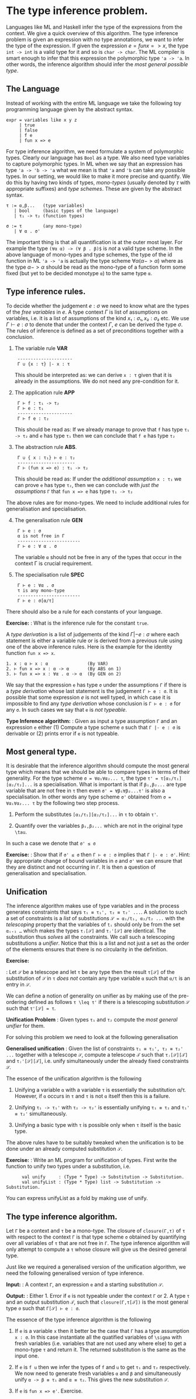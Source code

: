# The type inference problem.

Languages like ML and Haskell infer the type of the expressions from
the context. We give a quick overview of this algorithm. The type
inference problem is given an expression with no type annotations, we
want to infer the type of the expression. If given the expression $e =
fun x => x$, the type `int -> int` is a valid type for it and so is
`char -> char`. The ML compiler is smart enough to infer that this
expression the polymorphic type `'a -> 'a`. In other words, the
inference algorithm should infer the *most general possible type*.

## The Language

Instead of working with the entire ML language we take the following
toy programming language given by the abstract syntax.

```
expr = variables like x y z
     | true
     | false
	 | f e
	 | fun x => e
```


For type inference algorithm, we need formulate a system of
polymorphic types. Clearly our language has `Bool` as a type. We also
need type variables to capture polymorphic types. In ML when we say
that an expression has type `'a -> 'b -> 'a` what we mean is that `'a`
and `'b` can take any possible types. In our setting, we would like to
make it more precise and quantify. We do this by having two kinds of
types, _mono-types_ (usually denoted by $\tau$ with appropriate
suffixes) and _type schemes_. These are given by the abstract syntax.

```
τ := α,β...   (type variables)
   | bool     (basic types of the language)
   | τ₁ -> τ₂ (function types)

σ := τ        (any mono-type)
   | ∀ α . σ'

```

The important thing is that all quantification is at the outer most
layer. For example the type `(∀α α) -> (∀ β . β)$` is *not* a valid
type scheme. In the above language of mono-types and type schemes, the
type of the id function in ML `'a -> 'a` is actually the type scheme
$∀α (α -> α)$ where as the type $α -> α$ should be read as the
mono-type of a function form some fixed (but yet to be decided
monotype `α`) to the same type `α`.

## Type inference rules.


To decide whether the judgement $e : σ$ we need to know what are the
types of the *free variables* in $e$. A type context $Γ$ is list of
assumptions on variables, i.e. it is a list of assumptions of the kind
$x₁ : σ₁, x₂ : σ₂$ etc. We use $Γ ⊢ e : σ$ to denote that under the
context $Γ$, $e$ can be derived the type $σ$. The rules of inference
is defined as a set of preconditions together with a conclusion.

1. The variable rule __VAR__

        ---------------------
        Γ ∪ {x : τ} |- x : τ

   This should be interpreted as: we can derive `x : τ` given that it
   is already in the assumptions. We do not need any pre-condition for
   it.

2. The application rule __APP__

        Γ ⊢ f : τ₁ -> τ₂
        Γ ⊢ e : τ₁
        ---------------------
        Γ ⊢ f e : τ₂

   This should be read as: If we already manage to prove that `f` has
   type `τ₁ -> τ₂` and `e` has type `τ₁` then we can conclude that `f
   e` has type `τ₂`

3. The abstraction rule __ABS__.

        Γ ∪ { x : τ₁} ⊢ e : τ₂
		----------------------
		Γ ⊢ (fun x => e) : τ₁ -> τ₂

    This should be read as: If under the *additional assumption* `x :
	τ₁` we can prove `e` has type `τ₂`, then we can conclude with
	*just the assumptions* `Γ` that `fun x => e` has type `τ₁ -> τ₂`

The above rules are for mono-types. We need to include additional
rules for generalisation and specialisation.

4. The generalisation rule __GEN__

        Γ ⊢ e : σ
		α is not free in Γ
		------------------------
		Γ ⊢ e : ∀ α . σ

	The variable `α` should not be free in any of the types that occur
    in the context Γ is crucial requirement.

5. The specialisation rule __SPEC__

        Γ ⊢ e : ∀α . σ
		τ is any mono-type
		------------------------
		Γ ⊢ e : σ[α/τ]

There should also be a rule for each constants of your language.

__Exercise:__
:  What is the inference rule for the constant `true`.


A *type derivation* is a list of judgements of the kind $Γ |- e : σ$
where each statement is either a variable rule or is derived from a
previous rule using one of the above inference rules. Here is the
example for the identity function `fun x => x`.

```
1. x : α ⊢ x : α               (By VAR)
2. ⊢ fun x => x : α -> α       (By ABS on 1)
3. ⊢ fun x => x : ∀α . α -> α  (By GEN on 2)
```

We say that the expression `e` has type `σ` under the assumptions `Γ`
if there is a *type derivation* whose last statement is the judgement
`Γ ⊢ e : σ`. It is possible that some expression $e$ is not well
typed, in which case it is impossible to find any *type derivation*
whose conclusion is `Γ ⊢ e : σ` for any `σ`. In such cases we say that
`e` is *not typeable*.

__Type Inference algorithm:__
:  Given as input a type assumption `Γ` and an expression `e` either
   (1) Compute a type scheme `σ` such that `Γ |- e : σ` is derivable or
   (2) prints error if `e` is not typeable.

## Most general type.

It is desirable that the inference algorithm should compute the most
general type which means that we should be able to compare types in
terms of their generality. For the type scheme `σ = ∀α₁∀α₂... τ`, the
type `τ' = τ[α₁/τ₁][α₂/τ₂]...` is a specialisation. What is important
is that if `β₁,β₂...` are type variable that are not free in `τ` then
even `σ' = ∀β₁∀β₂...τ'` is also a specialisation. In other words any
type scheme `σ'` obtained from `σ = ∀α₁∀α₂... τ` by the following two
step process.

1. Perform the substitutes `[α₁/τ₁][α₂/τ₂]...` in `τ` to obtain `τ'`.

2. Quantify over the variables `β₁,β₂...` which are not in the
   original type `\tau`.

In such a case we denote that `σ' ≤ σ`

__Exercise:__
:   Show that if `σ' ≤ σ` then `Γ ⊢ e : σ` implies that `Γ |- e : σ'`.
    Hint: By appropriate change of bound variables in `σ` and `σ'` we
    can ensure that they are distinct and not occurring in `Γ`. It is
    then a question of generalisation and specialisation.


## Unification

The inference algorithm makes use of type variables and in the process
generates constraints that says `τ₁ ≡ τ₁', τ₂ ≡ τ₂' ...`. A solution
to such a set of constraints is a *list* of substitutions `𝒮 = α₁/t₁,
α₂/t₂ ...` with the *telescoping* property that the variables of `tᵢ`
should only be from the set `αᵢ₊₁ …` which makes the types `τⱼ[𝒮]` and
`τⱼ'[𝒮]` are identical. The substitution thus *solves* all the
constraints. We call such a telescoping substitutions a
*unifier*. Notice that this is a list and not just a set as the order
of the elements ensures that there is no circularity in the
definition.

__Exercise:__

:   Let `𝒮` be a telescope and let `τ` be any type then the result
`τ[𝒮]` of the substitution of `𝒮` in `τ` *does not* contain any type
variable `α` such that `α/t` is an entry in  `𝒮`.



We can define a notion of generality on unifier as by making use of
the pre-ordering defined as follows `τ \leq τ'` if there is a
telescoping substitution `𝒮` such that `τ'[𝒮] = τ`.

__Unification Problem__
: Given types `τ₁` and `τ₂` compute the *most general unifier* for
them.


For solving this problem we need to look at the following generalisation

__Generalised unification__
: Given the list of constraints `τ₁ ≡ τ₁', τ₂ ≡ τ₂' ...` together with
a telescope `𝒮`, compute a telescope `𝒯` such that `τⱼ[𝒮][𝒯]` and
`τⱼ'[𝒮][𝒯]`, i.e. unify simultaneously under the already fixed
constraints `𝒮`.

The essence of the unification algorithm is the following

1. Unifying a variable `α` with a variable `τ` is essentially the
   substitution α/τ. However, if `α` occurs in `τ` and `τ` is not `α`
   itself then this is a failure.

2. Unifying `τ₁ -> τ₁'` with `τ₂ -> τ₂'` is essentially unifying
   `τ₁ ≡ τ₂` and `τ₁' ≡ τ₂'` simultaneously.

3. Unifying a basic type with `τ` is possible only when `τ` itself is
   the basic type.

The above rules have to be suitably tweaked when the unification is to
be done under an already computed substitution `𝒮`.

__Exercise:__
:  Write an ML program for unification of types. First write the function to
   unify two types under a substitution, i.e.

          val unify     : (Type * Type) -> Substitution -> Substitution.
	      val unifyList : (Type * Type) list -> Substitution -> Substitution.

   You can express unifyList as a fold by making use of unify.


## The type inference algorithm.

Let `Γ` be a context and `τ` be a mono-type. The closure of
`closure(Γ,τ)` of `τ` with respect to the context `Γ` is that type
scheme `σ` obtained by quantifying over all variables of `τ` that are
not free in `Γ`. The type inference algorithm will only attempt to
compute a `τ` whose closure will give us the desired general type.

Just like we required a generalised version of the unification
algorithm, we need the following generalised version of type inference.

__Input:__
:   A context `Γ`, an expression `e` and a starting substitution `𝒮`.

__Output:__
:   Either
    1. Error if `e` is not typeable under the context `Γ` or
    2. A type `τ` and an output substitution `𝒯`, such that
	`closure(Γ,τ[𝒯])` is the most general type `σ` such that `Γ[𝒮] ⊢ e :
	σ`.

The essence of the type inference algorithm is the following

1. If `e` is a variable `x` then it better be the case that `Γ` has a
   type assumption `x : σ`. In this case instantiate all the quatified
   variables of `\sigma` with fresh variables (i.e. variables that are
   not used any where else) to get a mono-type `τ` and return it. The
   returned substitution is the same as the input one.

2. If `e` is `f u` then we infer the types of `f` and `u` to get `τ₁`
   and `τ₂` respectively. We now need to generate fresh variables `α`
   and `β` and simultaneously unify `α -> β ≡ τ₁` and `α ≡ τ₂`. This
   gives the new substitution `𝒮`.

3. If `e` is `fun x => e'`. Exercise.
